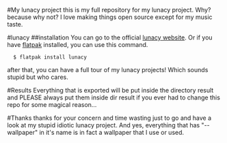 #My lunacy project
this is my full repository for my lunacy project. Why? because why not? I love making things open source except for my music taste.

#lunacy
##installation
You can go to the official [lunacy website](https://icons8.com/lunacy). Or if you have [flatpak](https://flatpak.org/) installed, you can use this command.
```
  $ flatpak install lunacy
```
after that, you can have a full tour of my lunacy projects! Which sounds stupid but who cares.

#Results
Everything that is exported will be put inside the directory result and PLEASE always put them inside dir result if you ever had to change this repo for some magical reason...

#Thanks
thanks for your concern and time wasting just to go and have a look at my stupid idiotic lunacy project. And yes, everything that has "--wallpaper" in it's name is in fact a wallpaper that I use or used.
